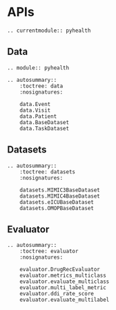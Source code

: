 # APIs

```{eval-rst}
.. currentmodule:: pyhealth
```


## Data

```{eval-rst}
.. module:: pyhealth

```

```{eval-rst}
.. autosummary::
    :toctree: data
    :nosignatures:
    
    data.Event
    data.Visit
    data.Patient
    data.BaseDataset
    data.TaskDataset
```

## Datasets

```{eval-rst}
.. autosummary::
    :toctree: datasets
    :nosignatures:
    
    datasets.MIMIC3BaseDataset
    datasets.MIMIC4BaseDataset
    datasets.eICUBaseDataset
    datasets.OMOPBaseDataset
```

## Evaluator

```{eval-rst}
.. autosummary::
    :toctree: evaluator
    :nosignatures:
    
    evaluator.DrugRecEvaluator
    evaluator.metrics_multiclass
    evaluator.evaluate_multiclass
    evaluator.multi_label_metric
    evaluator.ddi_rate_score
    evaluator.evaluate_multilabel
```
